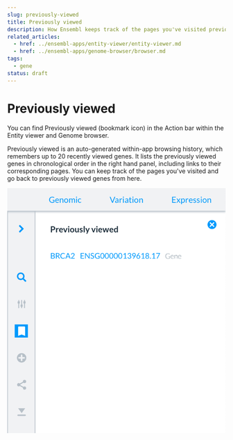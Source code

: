 ```yaml
---
slug: previously-viewed
title: Previously viewed
description: How Ensembl keeps track of the pages you've visited previously
related_articles:
  - href: ../ensembl-apps/entity-viewer/entity-viewer.md
  - href: ../ensembl-apps/genome-browser/browser.md
tags:
  - gene
status: draft
---
```


# Previously viewed

You can find Previously viewed (bookmark icon) in the Action bar within the Entity viewer and Genome browser.

Previously viewed is an auto-generated within-app browsing history, which remembers up to 20 recently viewed genes. It lists the previously viewed genes in chronological order in the right hand panel, including links to their corresponding pages. You can keep track of the pages you've visited and go back to previously viewed genes from here.

![](media/previously_viewed.png)
